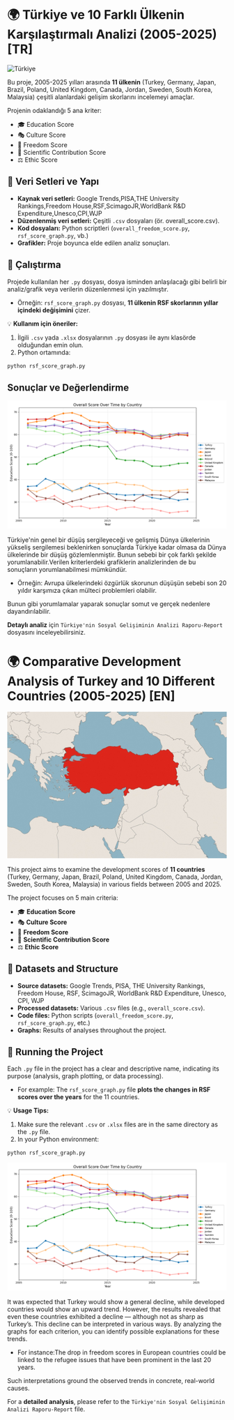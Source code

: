 # 🌍 Türkiye ve 10 Farklı Ülkenin Karşılaştırmalı Analizi (2005-2025) [TR]

![Türkiye](Türkiye_img.jpeg)

Bu proje, 2005-2025 yılları arasında **11 ülkenin** (Turkey, Germany, Japan, Brazil, Poland, United Kingdom, Canada, Jordan, Sweden, South Korea, Malaysia) çeşitli alanlardaki gelişim skorlarını incelemeyi amaçlar. 

Projenin odaklandığı 5 ana kriter:
- 🎓 Education Score
- 🎭 Culture Score
- 🗽 Freedom Score
- 🔬 Scientific Contribution Score
- ⚖️ Ethic Score

## 📂 Veri Setleri ve Yapı
- **Kaynak veri setleri:** Google Trends,PISA,THE University Rankings,Freedom House,RSF,ScimagoJR,WorldBank R&D Expenditure,Unesco,CPI,WJP
- **Düzenlenmiş veri setleri:** Çeşitli `.csv` dosyaları (ör. overall_score.csv).
- **Kod dosyaları:** Python scriptleri (`overall_freedom_score.py`, `rsf_score_graph.py`, vb.)  
- **Grafikler:** Proje boyunca elde edilen analiz sonuçları.

## 🚀 Çalıştırma
Projede kullanılan her `.py` dosyası, dosya isminden anlaşılacağı gibi belirli bir analiz/grafik veya verilerin düzenlenmesi için yazılmıştır.  
- Örneğin: `rsf_score_graph.py` dosyası, **11 ülkenin RSF skorlarının yıllar içindeki değişimini** çizer.

💡 **Kullanım için öneriler:**
1. İlgili `.csv` yada `.xlsx` dosyalarının `.py` dosyası ile aynı klasörde olduğundan emin olun.
2. Python ortamında:  
```bash
python rsf_score_graph.py
```
## Sonuçlar ve Değerlendirme

![OverallScore](/Graphs/overall_score.png)

Türkiye'nin genel bir düşüş sergileyeceği ve gelişmiş Dünya ülkelerinin yükseliş sergilemesi beklenirken sonuçlarda Türkiye kadar olmasa da Dünya ülkelerinde bir düşüş gözlemlenmiştir.
Bunun sebebi bir çok farklı şekilde yorumlanabilir.Verilen kriterlerdeki grafiklerin analizlerinden de bu sonuçların yorumlanabilmesi mümkündür.

- Örneğin: Avrupa ülkelerindeki özgürlük skorunun düşüşün sebebi son 20 yıldır karşımıza çıkan mülteci problemleri olabilir.

Bunun gibi yorumlamalar yaparak sonuçlar somut ve gerçek nedenlere dayandırılabilir.

**Detaylı analiz** için `Türkiye'nin Sosyal Gelişiminin Analizi Raporu-Report` dosyasını inceleyebilirsiniz.



# 🌍 Comparative Development Analysis of Turkey and 10 Different Countries (2005-2025) [EN]

![Turkey](Turkey_img.jpeg)

This project aims to examine the development scores of **11 countries** (Turkey, Germany, Japan, Brazil, Poland, United Kingdom, Canada, Jordan, Sweden, South Korea, Malaysia) in various fields between 2005 and 2025.

The project focuses on 5 main criteria:
- 🎓 **Education Score**
- 🎭 **Culture Score**
- 🗽 **Freedom Score**
- 🔬 **Scientific Contribution Score**
- ⚖️ **Ethic Score**

## 📂 Datasets and Structure
- **Source datasets:** Google Trends, PISA, THE University Rankings, Freedom House, RSF, ScimagoJR, WorldBank R&D Expenditure, Unesco, CPI, WJP
- **Processed datasets:** Various `.csv` files (e.g., `overall_score.csv`).
- **Code files:** Python scripts (`overall_freedom_score.py`, `rsf_score_graph.py`, etc.)
- **Graphs:** Results of analyses throughout the project.

## 🚀 Running the Project
Each `.py` file in the project has a clear and descriptive name, indicating its purpose (analysis, graph plotting, or data processing).  
- For example: The `rsf_score_graph.py` file **plots the changes in RSF scores over the years** for the 11 countries.

💡 **Usage Tips:**
1. Make sure the relevant `.csv` or `.xlsx` files are in the same directory as the `.py` file.
2. In your Python environment:  
```bash
python rsf_score_graph.py
```
![OverallScore](/Graphs/overall_score.png)

It was expected that Turkey would show a general decline, while developed countries would show an upward trend. However, the results revealed that even these countries exhibited a decline — although not as sharp as Turkey’s.
This decline can be interpreted in various ways. By analyzing the graphs for each criterion, you can identify possible explanations for these trends.

- For instance:The drop in freedom scores in European countries could be linked to the refugee issues that have been prominent in the last 20 years.

Such interpretations ground the observed trends in concrete, real-world causes.

For a **detailed analysis**, please refer to the `Türkiye'nin Sosyal Gelişiminin Analizi Raporu-Report` file.

